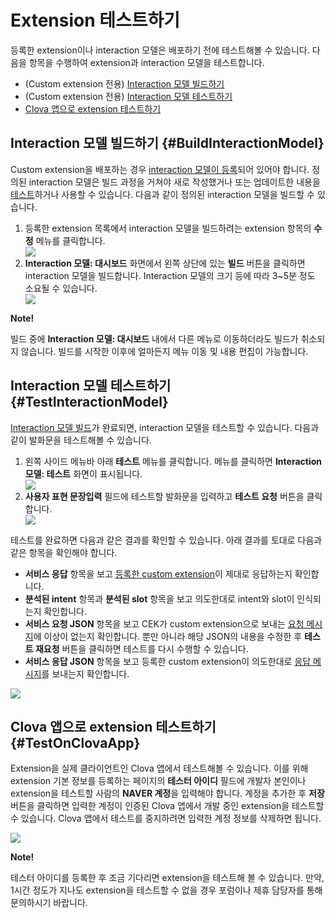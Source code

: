 # Extension 테스트하기
등록한 extension이나 interaction 모델은 배포하기 전에 테스트해볼 수 있습니다. 다음을 항목을 수행하여 extension과 interaction 모델을 테스트합니다.

* (Custom extension 전용) [Interaction 모델 빌드하기](#BuildInteractionModel)
* (Custom extension 전용) [Interaction 모델 테스트하기](#TestInteractionModel)
* [Clova 앱으로 extension 테스트하기](#TestOnClovaApp)

## Interaction 모델 빌드하기 {#BuildInteractionModel}

Custom extension을 배포하는 경우 [interaction 모델이 등록](/DevConsole/Guides/CEK/Register_Interaction_Model.md)되어 있어야 합니다. 정의된 interaction 모델은 빌드 과정을 거쳐야 새로 작성했거나 또는 업데이트한 내용을 [테스트](#TestInteractionModel)하거나 사용할 수 있습니다. 다음과 같이 정의된 interaction 모델을 빌드할 수 있습니다.

<ol>
  <li>등록한 extension 목록에서 interaction 모델을 빌드하려는 extension 항목의 <strong>수정</strong> 메뉴를 클릭합니다.</li>
  <img src="/DevConsole/Resources/Images/DevConsole-Interaction_Model_Menu.png" />
  <li><strong>Interaction 모델: 대시보드</strong> 화면에서 왼쪽 상단에 있는 <strong>빌드</strong> 버튼을 클릭하면 interaction 모델을 빌드합니다. Interaction 모델의 크기 등에 따라 3~5분 정도 소요될 수 있습니다.</li>
  <img src="/DevConsole/Resources/Images/DevConsole-Build_Interaction_Model.png" />
</ol>

<div class="note">
  <p><strong>Note!</strong></p>
  <p>빌드 중에 <strong>Interaction 모델: 대시보드</strong> 내에서 다른 메뉴로 이동하더라도 빌드가 취소되지 않습니다. 빌드를 시작한 이후에 얼마든지 메뉴 이동 및 내용 편집이 가능합니다.</p>
</div>

## Interaction 모델 테스트하기 {#TestInteractionModel}

[Interaction 모델 빌드](#BuildInteractionModel)가 완료되면, interaction 모델을 테스트할 수 있습니다. 다음과 같이 발화문을 테스트해볼 수 있습니다.

<ol>
  <li>왼쪽 사이드 메뉴바 아래 <strong>테스트</strong> 메뉴를 클릭합니다. 메뉴를 클릭하면 <strong>Interaction 모델: 테스트</strong> 화면이 표시됩니다.</li>
  <img src="/DevConsole/Resources/Images/DevConsole-Test_Menu.png" />
  <li><strong>사용자 표현 문장입력</strong> 필드에 테스트할 발화문을 입력하고 <strong>테스트 요청</strong> 버튼을 클릭합니다.</li>
  <img src="/DevConsole/Resources/Images/DevConsole-Test_Utterance_Example.png" />
</ol>

테스트를 완료하면 다음과 같은 결과를 확인할 수 있습니다. 아래 결과를 토대로 다음과 같은 항목을 확인해야 합니다.

* **서비스 응답** 항목을 보고 [등록한 custom extension](/DevConsole/Guides/CEK/Register_Extension.md)이 제대로 응답하는지 확인합니다.
* **분석된 intent** 항목과 **분석된 slot** 항목을 보고 의도한대로 intent와 slot이 인식되는지 확인합니다.
* **서비스 요청 JSON** 항목을 보고 CEK가 custom extension으로 보내는 [요청 메시지](/CEK/References/CEK_API.md#CustomExtRequestMessage)에 이상이 없는지 확인합니다. 뿐만 아니라 해당 JSON의 내용을 수정한 후 **테스트 재요청** 버튼을 클릭하면 테스트를 다시 수행할 수 있습니다.
* **서비스 응답 JSON** 항목을 보고 등록한 custom extension이 의도한대로 [응답 메시지](/CEK/References/CEK_API.md#CustomExtResponseMessage)를 보내는지 확인합니다.

![](/DevConsole/Resources/Images/DevConsole-Test_Result.png)

## Clova 앱으로 extension 테스트하기 {#TestOnClovaApp}

Extension을 실제 클라이언트인 Clova 앱에서 테스트해볼 수 있습니다. 이를 위해 extension 기본 정보를 등록하는 페이지의 **테스터 아이디** 필드에 개발자 본인이나 extension을 테스트할 사람의 <strong>NAVER 계정</strong>을 입력해야 합니다. 계정을 추가한 후 **저장** 버튼을 클릭하면 입력한 계정이 인증된 Clova 앱에서 개발 중인 extension을 테스트할 수 있습니다. Clova 앱에서 테스트를 중지하려면 입력한 계정 정보를 삭제하면 됩니다.

![](/DevConsole/Resources/Images/DevConsole-Add_Tester_ID.png)

<div class="note">
  <p><strong>Note!</strong></p>
  <p>테스터 아이디를 등록한 후 조금 기다리면 extension을 테스트해 볼 수 있습니다. 만약, 1시간 정도가 지나도 extension을 테스트할 수 없을 경우 포럼이나 제휴 담당자를 통해 문의하시기 바랍니다.</p>
</div>
